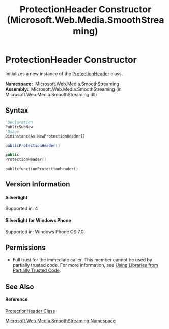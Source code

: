 ﻿---
title: ProtectionHeader Constructor  (Microsoft.Web.Media.SmoothStreaming)
TOCTitle: ProtectionHeader Constructor
ms:assetid: M:Microsoft.Web.Media.SmoothStreaming.ProtectionHeader.#ctor
ms:mtpsurl: https://msdn.microsoft.com/en-us/library/microsoft.web.media.smoothstreaming.protectionheader.protectionheader(v=VS.90)
ms:contentKeyID: 31469320
ms.date: 05/02/2012
mtps_version: v=VS.90
f1_keywords:
- Microsoft.Web.Media.SmoothStreaming.ProtectionHeader.#ctor
- Microsoft.Web.Media.SmoothStreaming.ProtectionHeader.ProtectionHeader
dev_langs:
- CSharp
- JScript
- VB
- c++
api_location:
- Microsoft.Web.Media.SmoothStreaming.dll
api_name:
- Microsoft.Web.Media.SmoothStreaming.ProtectionHeader..ctor
api_type:
- Managed
topic_type:
- apiref
- kbSyntax
product_family_name: VS
ROBOTS: INDEX,FOLLOW
---

# ProtectionHeader Constructor

Initializes a new instance of the [ProtectionHeader](protectionheader-class-microsoft-web-media-smoothstreaming_1.md) class.

**Namespace:**  [Microsoft.Web.Media.SmoothStreaming](microsoft-web-media-smoothstreaming-namespace_1.md)  
**Assembly:**  Microsoft.Web.Media.SmoothStreaming (in Microsoft.Web.Media.SmoothStreaming.dll)

## Syntax

``` vb
'Declaration
PublicSubNew
'Usage
DiminstanceAs NewProtectionHeader()
```

``` csharp
publicProtectionHeader()
```

``` c++
public:
ProtectionHeader()
```

``` jscript
publicfunctionProtectionHeader()
```

## Version Information

#### Silverlight

Supported in: 4  

#### Silverlight for Windows Phone

Supported in: Windows Phone OS 7.0  

## Permissions

  - Full trust for the immediate caller. This member cannot be used by partially trusted code. For more information, see [Using Libraries from Partially Trusted Code](https://msdn.microsoft.com/en-us/library/8skskf63\(v=vs.90\)).

## See Also

#### Reference

[ProtectionHeader Class](protectionheader-class-microsoft-web-media-smoothstreaming_1.md)

[Microsoft.Web.Media.SmoothStreaming Namespace](microsoft-web-media-smoothstreaming-namespace_1.md)

